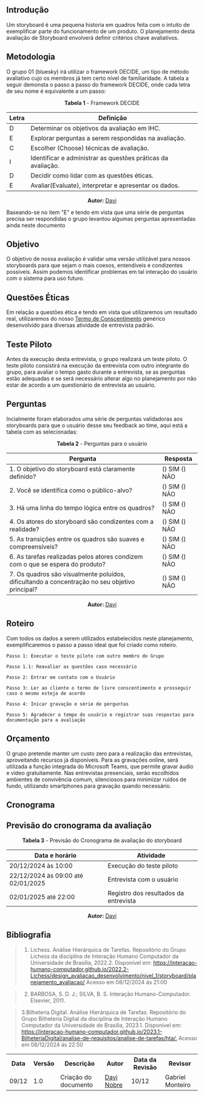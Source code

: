 ## Introdução 

Um storyboard é uma pequena historia em quadros feita com o intuito de exemplificar parte do funcionamento de um produto. O planejamento desta avaliação de Storyboard envolverá definir critérios chave avaliativos. 

## Metodologia

O grupo 01 (bluesky) irá utilizar o framework DECIDE, um tipo de método avaliativo cujo os membros já tem certo nível de familiaridade.
A tabela a seguir demonsta o passo a passo do framework DECIDE, onde cada letra de seu nome é equivalente a um passo: 

<center>

**Tabela 1**  - Framework DECIDE

| Letra | Definição                                          |
|-------|---------------------------------------------------|
| D     | Determinar os objetivos da avaliação em IHC.      |
| E     | Explorar perguntas a serem respondidas na avaliação. |
| C     | Escolher (Choose) técnicas de avaliação. |
| I     | Identificar e administrar as questões práticas da avaliação. |
| D     | Decidir como lidar com as questões éticas.       |
| E     | Avaliar(Evaluate), interpretar e apresentar os dados.      |

</center>

<p align="center"><b>Autor:</b> <a href="https://github.com/Jagaima">Davi</a></p> 

Baseando-se no item "E" e tendo em vista que uma série de perguntas precisa ser respondidas o grupo levantou algumas perguntas apresentadas ainda neste documento 



## Objetivo

O objetivo de nossa avaliação é validar uma versão utilizável para nossos storyboards para que sejam o mais coesos, entendiveis e condizentes possiveis. Assim podemos identificar problemas em tal interação do usuário com o sistema para uso futuro.


## Questões Éticas

Em relação a questões ética e tendo em vista que utilizaremos um resultado real, utilizaremos do nosso [Termo de Conscentimento](/AnaliseRequisitos/AspectosEticos/) genérico desenvolvido para diversas atividade de entrevista padrão.

## Teste Piloto

Antes da execução desta entrevista, o grupo realizará um teste piloto. O teste piloto consistirá na execução da entrevista com outro integrante do grupo, para avaliar o tempo gasto durante a entrevista, se as perguntas estão adequadas e se será necessário alterar algo no planejamento por não estar de acordo a um questionário de entrevista ao usuário. 

## Perguntas

Incialmente foram elaborados uma série de perguntas validadoras aos storyboards para que o usuário desse seu feedback ao time, aqui está a tabela com as selecionadas: 


<center>

**Tabela 2**  - Perguntas para o usuário


| Pergunta                                                                 | Resposta |
|--------------------------------------------------------------------------|----------|
| 1. O objetivo do storyboard está claramente definido?                   | () SIM () NÃO |
| 2. Você se identifica como o público-alvo?                              | () SIM () NÃO |
| 3. Há uma linha do tempo lógica entre os quadros?                       | () SIM () NÃO |
| 4. Os atores do storyboard são condizentes com a realidade?             | () SIM () NÃO |
| 5. As transições entre os quadros são suaves e compreensíveis?          | () SIM () NÃO |
| 6. As tarefas realizadas pelos atores condizem com o que se espera do produto? | () SIM () NÃO |
| 7. Os quadros são visualmente poluídos, dificultando a concentração no seu objetivo principal? | () SIM () NÃO |

<p align="center"><b>Autor:</b> <a href="https://github.com/Jagaima">Davi</a></p> 

</center>

## Roteiro

Com todos os dados a serem utilizados estabelecidos neste planejamento, exemplificaremos o passo a passo ideal que foi criado como roteiro. 

```
Passo 1: Executar o teste piloto com outro membro do Grupo

Passo 1.1: Reavaliar as questões caso necessário

Passo 2: Entrar em contato com o Usuário

Passo 3: Ler ao cliente o termo de livre conscentimento e prosseguir caso o mesmo esteja de acordo

Passo 4: Inicar gravação e série de perguntas

Passo 5: Agradecer o tempo do usuário e registrar suas respostas para documentação para a avaliação
```

## Orçamento

O grupo pretende manter um custo zero para a realização das entrevistas, aproveitando recursos já disponíveis. Para as gravações online, será utilizada a função integrada do Microsoft Teams, que permite gravar áudio e vídeo gratuitamente. Nas entrevistas presenciais, serão escolhidos ambientes de convivência comum, silenciosos para minimizar ruídos de fundo, utilizando smartphones para gravação quando necessário.

## Cronograma

## Previsão do cronograma da avaliação

<center>

**Tabela 3**  - Previsão do Cronograma de avaliação do storyboard

| Data e horário       | Atividade                          |
|-----------------------|------------------------------------|
| 20/12/2024 às 10:00  | Execução do teste piloto          |
|  22/12/2024 às 09:00 até 02/01/2025 | Entrevista com o usuário          |
| 02/01/2025 até 22:00 | Registro dos resultados da entrevista |

<p align="center"><b>Autor:</b> <a href="https://github.com/Jagaima">Davi</a></p> 

</center>

## Bibliografia

> 1. Lichess. Análise Hierárquica de Tarefas. Repositório do Grupo Lichess da disciplina de Interação Humano Computador da Universidade de Brasília, 2022.2. Disponível em: <https://interacao-humano-computador.github.io/2022.2-Lichess/design_avaliacao_desenvolvimento/nivel_1/storyboard/planejamento_avaliacao/> Acesso em 08/12/2024 ás 21:00

> 2. BARBOSA, S. D. J.; SILVA, B. S. Interação Humano-Computador. Elsevier, 2011.

> 3.Bilheteria Digital. Análise Hierárquica de Tarefas. Repositório do Grupo Bilheteria Digital da disciplina de Interação Humano Computador da Universidade de Brasília, 2023.1. Disponível em: <https://interacao-humano-computador.github.io/2023.1-BilheteriaDigital/analise-de-requisitos/analise-de-tarefas/hta/.> Acesso em 08/12/2024 ás 22:50

<div align="center">
    <table>
        <tr>
            <th>Data</th>
            <th>Versão</th>
            <th>Descrição</th>
            <th>Autor</th>
            <th>Data da Revisão</th>
            <th>Revisor</th>
        </tr>
        <tr>
            <td>09/12</td>
            <td>1.0</td>
            <td>Criação do documento</td>
            <td><a href="https://github.com/Jagaima">Davi Nobre</a></td>
            <td>10/12</td>
            <td><ahref="https://github.com/GabrielSMonteiro">Gabriel Monteiro</a></td>
        </tr>
    </table>
</div>
